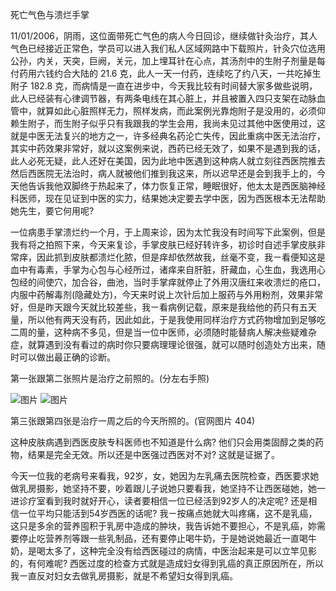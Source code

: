 死亡气色与溃烂手掌

11/01/2006，阴雨，这位面带死亡气色的病人今日回诊，继续做针灸治疗，其人气色已经接近正常色，学员可以进入我们私人区域网路中下载照片，针灸穴位选用公孙，内关，天突，巨阙，关元，加上埋耳针在心点，其汤剂中的生附子剂量是每付药用六钱约合大陆的 21.6 克，此人一天一付药，连续吃了约八天，一共吃掉生附子 182.8 克，而病情是一直在进步中，今天我比较有时间替大家多做些说明，此人已经装有心律调节器，有两条电线在其心脏上，并且被置入四只支架在动脉血管中，就算如此心脏照样无力，照样发病，而此案例光靠炮附子是没用的，必须仰赖生附子，而生附子似乎只有我跟我的学生会用，我尚未见过其他中医使用过，这就是中医无法复兴的地方之一，许多经典名药沦亡失传，因此重病中医无法治疗，其实中药效果非常好，就以这案例来说，西药已经无效了，如果不是遇到我的话，此人必死无疑，此人还好在美国，因为此地中医遇到这种病人就立刻往西医院推去然后西医院无法治时，病人就被他们推到我这来，所以迟早还是会到我手上的，今天他告诉我他双脚终于热起来了，体力恢复正常，睡眠很好，他太太是西医脑神经科医师，现在见证到中医的实力，结果她决定要去学中医，因为西医根本无法帮助她先生，要它何用呢?

一位病患手掌溃烂约一个月，于上周来诊，因为太忙我没有时间写下此案例，但是我有将之拍照下来，今天来复诊，手掌皮肤已经好转许多，初诊时自述手掌皮肤非常痒，因此抓到皮肤都溃烂化脓，但是痒却依然故我，丝毫不变，我ㄧ看便知这是血中有毒素，手掌为心包与心经所过，诸痒来自肝脏，肝藏血，心生血，我选用心包经的间使穴，加合谷，曲池，当时手掌痒就停止了外用汉唐红来收溃烂的疮口，内服中药解毒剂(隐藏处方)，今天来时说上次针后加上服药与外用粉剂，效果非常好，但是昨天跟今天就比较差些，我ㄧ看病例记载，原来是我给他的药只有五天量，所以他有两天没有药，因此如此，于是我使用同样治疗方式药物增加到足够吃二周的量，这种病不多见，但是当一位中医师，必须随时能替病人解决些疑难杂症，就算遇到没有看过的病时你只要病理理论很强，就可以随时创造处方出来，随时可以做出最正确的诊断。

第一张跟第二张照片是治疗之前照的。(分左右手照)

![图片](./img/061101img01.png)
![图片](../img/061101img02.png)

第三张跟第四张是治疗一周之后的今天所照的。(官网图片 404)

这种皮肤病遇到西医皮肤专科医师也不知道是什么病? 他们只会用类固醇之类的药物，结果是完全无效。所以还是中医强过西医对不对? 这就是证据了。

今天一位我的老病号来看我，92岁，女，她因为左乳痛去医院检查，西医要求她做乳房摄影，她坚持不要，吵着跟儿子说她只要看我，她坚持不让西医碰她，她一进诊疗室看到我时就好开心，读者要相信一位已经活到92岁人的决定呢? 还是相信一位平均只能活到54岁西医的话呢? 我ㄧ按痛点她就大叫疼痛，这不是乳癌，这只是多余的营养囤积于乳房中造成的肿块，我告诉她不要担心，不是乳癌，妳需要停止吃营养剂等跟一些乳制品，还有要停止喝牛奶，于是她说她最近一直喝牛奶，是喝太多了，这种完全没有给西医碰过的病情，中医治起来是可以立竿见影的，有何难呢? 西医过度的检查方式就是造成妇女得到乳癌的真正原因所在，所以我ㄧ直反对妇女去做乳房摄影，就是不希望妇女得到乳癌。
